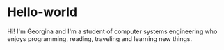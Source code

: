 # Hello-world
Hi! I'm Georgina and I'm a student of computer systems engineering who enjoys programming, reading, traveling and learning new things.
